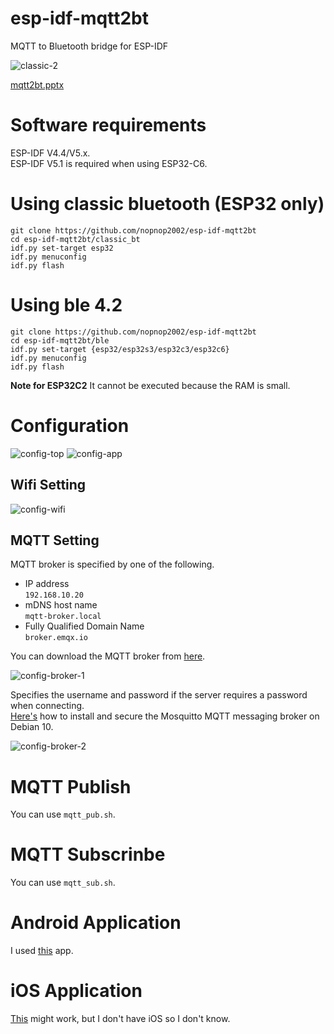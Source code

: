 # esp-idf-mqtt2bt
MQTT to Bluetooth bridge for ESP-IDF

![classic-2](https://github.com/nopnop2002/esp-idf-mqtt2bt/assets/6020549/30d65ad1-6ba6-4930-9acd-2b69cf9c87ef)

[mqtt2bt.pptx](https://github.com/nopnop2002/esp-idf-mqtt2bt/files/14892022/mqtt2bt.pptx)

# Software requirements
ESP-IDF V4.4/V5.x.   
ESP-IDF V5.1 is required when using ESP32-C6.   


# Using classic bluetooth (ESP32 only)

```
git clone https://github.com/nopnop2002/esp-idf-mqtt2bt
cd esp-idf-mqtt2bt/classic_bt
idf.py set-target esp32
idf.py menuconfig
idf.py flash
```


# Using ble 4.2

```
git clone https://github.com/nopnop2002/esp-idf-mqtt2bt
cd esp-idf-mqtt2bt/ble
idf.py set-target {esp32/esp32s3/esp32c3/esp32c6}
idf.py menuconfig
idf.py flash
```

__Note for ESP32C2__
It cannot be executed because the RAM is small.


# Configuration
![config-top](https://github.com/nopnop2002/esp-idf-mqtt2bt/assets/6020549/5d10c7ca-473d-4d06-8a5b-c436691c9fb5)
![config-app](https://github.com/nopnop2002/esp-idf-mqtt2bt/assets/6020549/758fc8e0-929a-47fa-8183-b8f1b12b1c5b)

## Wifi Setting
![config-wifi](https://github.com/nopnop2002/esp-idf-mqtt2bt/assets/6020549/91bd776e-32ad-4873-8ace-d7d7d0cde445)

## MQTT Setting
MQTT broker is specified by one of the following.
- IP address   
 ```192.168.10.20```   
- mDNS host name   
 ```mqtt-broker.local```   
- Fully Qualified Domain Name   
 ```broker.emqx.io```

You can download the MQTT broker from [here](https://github.com/nopnop2002/esp-idf-mqtt-broker).   

![config-broker-1](https://github.com/nopnop2002/esp-idf-mqtt2bt/assets/6020549/527f1b35-56f4-4a48-aaba-3771535c88cf)

Specifies the username and password if the server requires a password when connecting.   
[Here's](https://www.digitalocean.com/community/tutorials/how-to-install-and-secure-the-mosquitto-mqtt-messaging-broker-on-debian-10) how to install and secure the Mosquitto MQTT messaging broker on Debian 10.   

![config-broker-2](https://github.com/nopnop2002/esp-idf-mqtt2bt/assets/6020549/7593b28f-d777-4e14-99cb-5feea4936aa4)

# MQTT Publish
You can use ```mqtt_pub.sh```.

# MQTT Subscrinbe
You can use ```mqtt_sub.sh```.

# Android Application   
I used [this](https://play.google.com/store/apps/details?id=de.kai_morich.serial_bluetooth_terminal) app.   


# iOS Application   
[This](https://apps.apple.com/jp/app/bluetooth-v2-1-spp-setup/id6449416841) might work, but I don't have iOS so I don't know.   

